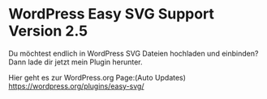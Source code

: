 # WordPress Easy SVG Support Version 2.5

Du möchtest endlich in WordPress SVG Dateien hochladen und einbinden? Dann lade dir jetzt mein Plugin herunter.

Hier geht es zur WordPress.org Page:(Auto Updates)  
https://wordpress.org/plugins/easy-svg/ 
